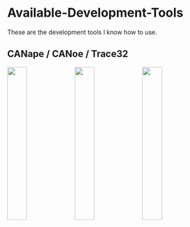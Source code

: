 # Available-Development-Tools
These are the development tools I know how to use.

## CANape / CANoe / Trace32
<img src = "https://user-images.githubusercontent.com/95323172/144206154-786e245b-e616-469d-839e-fa59949a945f.jpg" width="30%" height="30%"> <img src = "https://user-images.githubusercontent.com/95323172/144206163-c40090c0-dfcc-421d-a2c1-7a5a14b581b3.jpg" width="30%" height="30%"> <img src = "https://user-images.githubusercontent.com/95323172/144206160-5abf8333-9781-4c44-862c-cfe7e1b71b7e.jpg" width="30%" height="30%">
